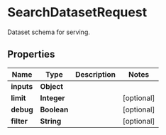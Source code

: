 

# SearchDatasetRequest

Dataset schema for serving.

## Properties

| Name | Type | Description | Notes |
|------------ | ------------- | ------------- | -------------|
|**inputs** | **Object** |  |  |
|**limit** | **Integer** |  |  [optional] |
|**debug** | **Boolean** |  |  [optional] |
|**filter** | **String** |  |  [optional] |



